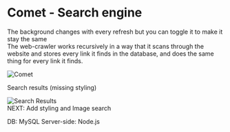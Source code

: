 # Comet - Search engine

The background changes with every refresh but you can toggle it to make it stay the same  
The web-crawler works recursively in a way that it scans through the website and stores every link it finds in the database, and does the same thing for every link it finds.

![Comet](https://cdn.discordapp.com/attachments/707574253116981274/824680840067022878/comet_g1.PNG)

Search results (missing styling)

![Search Results](https://cdn.discordapp.com/attachments/707574253116981274/824680791434067998/comet_g2.PNG)  
NEXT: Add styling and Image search

DB: MySQL
Server-side: Node.js
